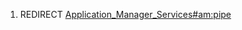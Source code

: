 1.  REDIRECT
    [Application_Manager_Services#am:pipe](Application_Manager_Services#am:pipe "wikilink")